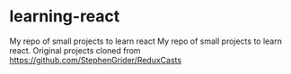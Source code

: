 # learning-react
My repo of small projects to learn react
My repo of small projects to learn react. Original projects cloned from https://github.com/StephenGrider/ReduxCasts
